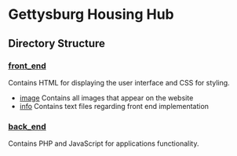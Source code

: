 # Gettysburg Housing Hub
## Directory Structure
### [front_end](https://github.com/bersonconnor/GettysburgHousingHub/edit/main/front_end)
Contains HTML for displaying the user interface and CSS for styling.
- [image](https://github.com/bersonconnor/GettysburgHousingHub/edit/main/front_end/image) Contains all images that appear on the website
- [info](https://github.com/bersonconnor/GettysburgHousingHub/edit/main/front_end/info) Contains text files regarding front end implementation
### [back_end](https://github.com/bersonconnor/GettysburgHousingHub/edit/main/back_end)
Contains PHP and JavaScript for applications functionality.
